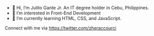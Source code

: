 - 👋 Hi, I’m Julito Gante Jr. An IT degree holder in Cebu, Philippines.
- 👀 I’m interested in Front-End Development
- 🌱 I’m currently learning HTML, CSS, and JavaScript.

Connect with me via https://twitter.com/zheraccourci
